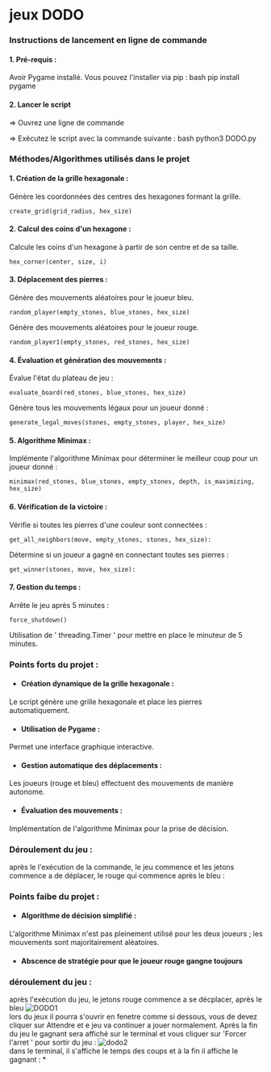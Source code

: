 # jeux DODO

### Instructions de lancement en ligne de commande
#### 1. Pré-requis :
Avoir Pygame installé. Vous pouvez l'installer via pip :
bash
  pip install pygame

#### 2. Lancer le script
=> Ouvrez une ligne de commande 

=> Exécutez le script avec la commande suivante :
bash
  python3 DODO.py 

### Méthodes/Algorithmes utilisés dans le projet
#### 1. Création de la grille hexagonale :
  Génère les coordonnées des centres des hexagones formant la grille.

    create_grid(grid_radius, hex_size) 

#### 2. Calcul des coins d'un hexagone :
Calcule les coins d'un hexagone à partir de son centre et de sa taille.

    hex_corner(center, size, i)
    
#### 3. Déplacement des pierres :
Génère des mouvements aléatoires pour le joueur bleu.

    random_player(empty_stones, blue_stones, hex_size)
Génère des mouvements aléatoires pour le joueur rouge.

    random_player1(empty_stones, red_stones, hex_size)

#### 4. Évaluation et génération des mouvements :
Évalue l'état du plateau de jeu : 

    evaluate_board(red_stones, blue_stones, hex_size)
Génère tous les mouvements légaux pour un joueur donné : 

    generate_legal_moves(stones, empty_stones, player, hex_size) 

#### 5. Algorithme Minimax :
 Implémente l'algorithme Minimax pour déterminer le meilleur coup pour un joueur donné : 

    minimax(red_stones, blue_stones, empty_stones, depth, is_maximizing, hex_size) 

#### 6. Vérification de la victoire :
 Vérifie si toutes les pierres d'une couleur sont connectées : 

    get_all_neighbors(move, empty_stones, stones, hex_size):

Détermine si un joueur a gagné en connectant toutes ses pierres : 

    get_winner(stones, move, hex_size): 

#### 7. Gestion du temps :
Arrête le jeu après 5 minutes : 
    
    force_shutdown() 

 Utilisation de ' threading.Timer ' pour mettre en place le minuteur de 5 minutes.

### Points forts du projet :
- #### Création dynamique de la grille hexagonale : 
Le script génère une grille hexagonale et place les pierres automatiquement.
- #### Utilisation de Pygame : 
Permet une interface graphique interactive.
- #### Gestion automatique des déplacements :
 Les joueurs (rouge et bleu) effectuent des mouvements de manière autonome.
- #### Évaluation des mouvements : 
Implémentation de l'algorithme Minimax pour la prise de décision.
### Déroulement du  jeu : 
après le l'exécution de la commande, le jeu commence et les jetons commence a de déplacer, le rouge qui commence après le bleu : 


### Points faibe du projet :
- #### Algorithme de décision simplifié : 
L'algorithme Minimax n'est pas pleinement utilisé pour les deux joueurs ; les mouvements sont majoritairement aléatoires.
- #### Abscence de stratégie pour que le joueur rouge gangne toujours
### déroulement du jeu : 
après l'exécution du jeu, le jetons rouge commence a se décplacer, après le bleu
![DODO1](https://github.com/ihssane20/ia/assets/166599798/956792a8-f29e-403b-8b6c-57b6917fff14) <br> 
lors du jeux il pourra s'ouvrir en fenetre comme si dessous, vous de devez cliquer sur Attendre et e jeu va continuer a jouer normalement. Après la fin du jeu le gagnant sera affiché sur le terminal et vous cliquer sur 'Forcer l'arret ' pour sortir du jeu :
![dodo2](https://github.com/ihssane20/ia/assets/166599798/e14f8f44-76df-4788-8149-46c7fb074333) <br>
dans le terminal, il s'affiche le temps des coups et à la fin il affiche le gagnant : *



